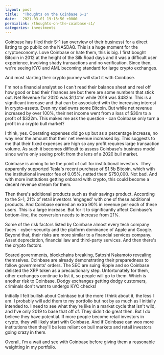 ```yaml
---
layout: post
title:  "Thoughts on the Coinbase S-1"
date:   2021-03-01 19:13:50 +0000
permialink: /thoughts-on-the-coinbase-s1/
categories: investments
---
```

Coinbase has filed their S-1 (an overview of their business) for a direct listing to go public on the NASDAQ. This is a huge moment for the cryptoeconomy. Love Coinbase or hate them, this is big. I first bought Bitcoin in 2012 at the height of the Silk Road days and it was a difficult user experience, involving shady transactions and no verification. Since then, we're seeing KYC and AML becoming standard for large crypto exchanges.

And most starting their crypto journey will start it with Coinbase.

I'm not a financial analyst so I can't read their balance sheet and reel off how good or bad their finances are but there are some numbers that stick out. Net Revenue for 2020 was $1,141m while 2019 was $482m. This is a significant increase and that can be associated with the increasing interest in crypto-assets. Even my dad owns some Bitcoin. But while net revenue increased by over 100%, their net income went from a loss of $30m to a profit of $322m. This makes me ask the question - can Coinbase only turn a profit in a crypto bull market?

I think, yes. Operating expenses did go up but as a percentage increase, no way near the amount that their net revenue increased by. This suggests to me that their fixed expenses are high so any profit requires large transaction volume. As such it becomes difficult to assess Coinbase's business model since we're only seeing profit from the lens of a 2020 bull market.

Coinbase is aiming to be the point of call for institutional investors. They apparently supported Tesla's recent purchase of $1.5b Bitcoin, which with the institutional investor fee of 0.05%, netted them $750,000. Not bad. And with more institutions getting onboard with crypto, this could become a decent revenue stream for them.

Then there's additional products such as their savings product. According to the S-1, 21% of retail investors 'engaged' with one of these additional products. And Coinbase earned an extra 90% in revenue per each of these users. This is a large increase. But for it to significantly affect Coinbase's bottom-line, the conversion needs to increase from 21%.

Some of the risk factors listed by Coinbase almost every tech company faces - cyber-security and the platform dominance of Apple and Google. Beyond that, their risks are more similar to a financial services company. Asset depreciation, financial law and third-party services. And then there's the crypto factors.

Scared governments, blockchains breaking, Satoshi Nakamoto revealing themselves. Coinbase are already demonstrating their preparedness to follow governments' orders. The SEC are suing Ripple and so Coinbase delisted the XRP token as a precautionary step. Unfortunately for them, other exchanges continue to list it, so people will go to them. Which is another risk to Coinbase. Dodgy exchanges getting dodgy customers, criminals don't want to undergo KYC checks!

Initially I felt bullish about Coinbase but the more I think about it, the less I am. I probably will add them to my portfolio but not by as much as I initially intended to. I need to see what they're like in a market cycle that isn't wild, and I've only 2019 to base that off of. They didn't do great then. But I do believe they have potential. If more people become retail investors in crypto, they will likely start with Coinbase. And if Coinbase can woo more institutions then they'll be less reliant on bull markets and retail investors going crazy in them.

Overall, I'm a wait and see with Coinbase before giving them a reasonable weighting in my portfolio.